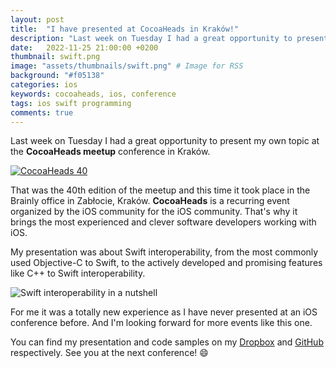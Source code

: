 ```yaml
---
layout: post
title:  "I have presented at CocoaHeads in Kraków!"
description: "Last week on Tuesday I had a great opportunity to present my own topic at the CocoaHeads meetup conference in Kraków."
date:   2022-11-25 21:00:00 +0200
thumbnail: swift.png
image: "assets/thumbnails/swift.png" # Image for RSS
background: "#f05138"
categories: ios
keywords: cocoaheads, ios, conference 
tags: ios swift programming
comments: true
---
```


Last week on Tuesday I had a great opportunity to present my own topic at the **CocoaHeads meetup** conference in Kraków. 

[![CocoaHeads 40]({{site.url}}/assets/2022-11-25/cocoaheads1.png)](https://www.meetup.com/cocoaheads-krakow/events/289522297/)

That was the 40th edition of the meetup and this time it took place in the Brainly office in Zabłocie, Kraków. **CocoaHeads** is a recurring event organized by the iOS community for the iOS community. That's why it brings the most experienced and clever software developers working with iOS. 

My presentation was about Swift interoperability, from the most commonly used Objective-C to Swift, to the actively developed and promising features like C++ to Swift interoperability. 

![Swift interoperability in a nutshell]({{site.url}}/assets/2022-11-25/cocoaheads2.png)

For me it was a totally new experience as I have never presented at an iOS conference before. And I'm looking forward for more events like this one. 

You can find my presentation and code samples on my [Dropbox](https://www.dropbox.com/s/3xosv54s4fakdg5/Swift%20interoperability%20%28Final%201.1%29.pdf?dl=0) and [GitHub](https://github.com/michalcichon/interoperability-examples) respectively. See you at the next conference! 😄